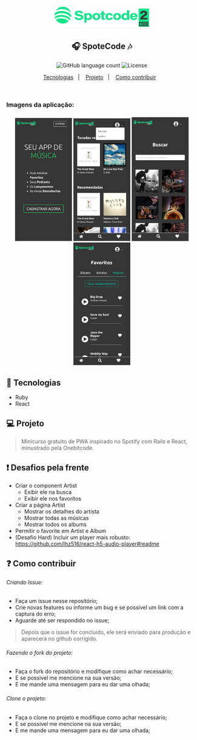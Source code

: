 <h1 align="center">
    <img alt="Logo" src="./app/javascript/assets/images/logo.png" width="250px" />
</h1>

<h2 align="center">
   <p>🎧 SpoteCode 🎶</p>
</h2>

<p align="center">
  <img alt="GitHub language count" src="https://img.shields.io/github/languages/count/juliano-soares/spotecode">
  <img alt="License" src="https://img.shields.io/badge/license-MIT-brightgreen">
</p>

<p align="center">
  <a href="#rocket-tecnologias">Tecnologias</a>&nbsp;&nbsp;&nbsp;|&nbsp;&nbsp;&nbsp;
  <a href="#computer-projeto">Projeto</a>&nbsp;&nbsp;&nbsp;|&nbsp;&nbsp;&nbsp;
  <a href="#question-como-contribuir">Como contribuir</a>&nbsp;&nbsp;&nbsp;
</p>

<br>
<h3>Imagens da aplicação:<h3>
<p align="center">
  <img alt="Protótipo" width="150" src="./img/img4.png">
  <img alt="Protótipo" width="150" src="./img/img1.png">
  <img alt="Protótipo" width="150" src="./img/img2.png">
  <img alt="Protótipo" width="150" src="./img/img3.png">
</p>

## :rocket: Tecnologias
- Ruby
- React

## :computer: Projeto
> Minicurso gratuito de PWA inspirado no Spotify com Rails e React, minustrado pela Onebitcode.

## ❗ Desafios pela frente
- Criar o component Artist
  - Exibir ele na busca
  - Exibir ele nos favoritos
- Criar a página Artist
  - Mostrar os detalhes do artista
  - Mostrar todas as músicas
  - Mostrar todos os albums
- Permitir o favorite em Artist e Album
- (Desafio Hard) Incluir um player mais robusto: https://github.com/lhz516/react-h5-audio-player#readme
## :question: Como contribuir

###### Criando Issue:
- Faça um issue nesse repositório;
- Crie novas features ou informe um bug e se possivel um link com a captura do erro;
- Aguarde até ser respondido no issue;

> Depois que o issue for concluido, ele será enviado para produção e aparecerá no github corrigido.
###### Fazendo o fork do projeto:
- Faça o fork do repositório e modifique como achar necessário;
- E se possivel me mencione na sua versão;
- E me mande uma mensagem para eu dar uma olhada;
###### Clone o projeto:
- Faça o clone no projeto e modifique como achar necessário;
- E se possivel me mencione na sua versão;
- E me mande uma mensagem para eu dar uma olhada;

